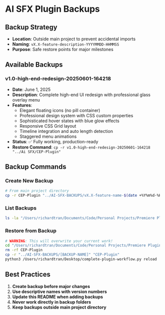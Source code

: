 # AI SFX Plugin Backups

## Backup Strategy
- **Location**: Outside main project to prevent accidental imports
- **Naming**: `vX.X-feature-description-YYYYMMDD-HHMMSS`
- **Purpose**: Safe restore points for major milestones

## Available Backups

### v1.0-high-end-redesign-20250601-164218
- **Date**: June 1, 2025
- **Description**: Complete high-end UI redesign with professional glass overlay menu
- **Features**: 
  - Elegant floating icons (no pill container)
  - Professional design system with CSS custom properties
  - Sophisticated hover states with blue glow effects
  - Responsive CSS Grid layout
  - Timeline integration and auto length detection
  - Staggered menu animations
- **Status**: ✅ Fully working, production-ready
- **Restore Command**: `cp -r v1.0-high-end-redesign-20250601-164218 "../Ai SFX/CEP-Plugin"`

## Backup Commands

### Create New Backup
```bash
# From main project directory
cp -r CEP-Plugin "../AI-SFX-BACKUPS/vX.X-feature-name-$(date +%Y%m%d-%H%M%S)"
```

### List Backups
```bash
ls -la "/Users/richardtran/Documents/Code/Personal Projects/Premiere Plugins/AI-SFX-BACKUPS/"
```

### Restore from Backup
```bash
# WARNING: This will overwrite your current work!
cd "/Users/richardtran/Documents/Code/Personal Projects/Premiere Plugins/Ai SFX"
rm -rf CEP-Plugin
cp -r "../AI-SFX-BACKUPS/[BACKUP-NAME]" "CEP-Plugin"
python3 /Users/richardtran/Desktop/complete-plugin-workflow.py reload
```

## Best Practices
1. **Create backup before major changes**
2. **Use descriptive names with version numbers**
3. **Update this README when adding backups**
4. **Never work directly in backup folders**
5. **Keep backups outside main project directory**